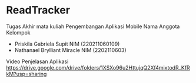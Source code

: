 # ReadTracker
Tugas Akhir mata kuliah Pengembangan Aplikasi Mobile
Nama Anggota Kelompok
- Priskila Gabriela Supit NIM (220211060109)
- Nathanael Brylliant Miracle NIM (2202110603)

Video Penjelasan Aplikasi
https://drive.google.com/drive/folders/1XSXo96u2HttujqQ2Xf4mixtodR_KfRkM?usp=sharing
